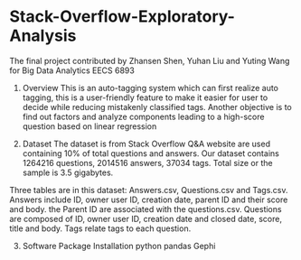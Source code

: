 # Stack-Overflow-Exploratory-Analysis
The final project contributed by Zhansen Shen, Yuhan Liu and Yuting Wang for Big Data Analytics EECS 6893

1. Overview
This is an auto-tagging system which can first realize auto tagging, this is a user-friendly feature to make it easier for user to decide while reducing mistakenly classified tags. Another objective is to find out factors and analyze components leading to a high-score question based on linear regression

2. Dataset
The dataset is from Stack Overflow Q&A website are used containing 10% of total questions and answers. Our dataset contains 1264216 questions, 2014516 answers, 37034 tags. Total size or the sample is 3.5 gigabytes.

Three tables are in this dataset: Answers.csv, Questions.csv and Tags.csv. Answers include ID, owner user ID, creation date, parent ID and their score and body. the Parent ID are associated with the questions.csv. Questions are composed of ID, owner user ID, creation date and closed date, score, title and body. Tags relate tags to each question.


3. Software Package Installation
python 
pandas
Gephi

